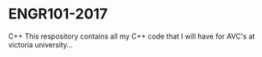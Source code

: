 # ENGR101-2017
C++
This respository contains all my C++ code that I will have for AVC's at victoria university...
